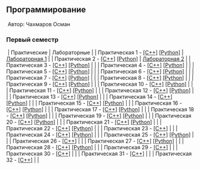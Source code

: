 ## Программирование
​
Автор: Чахмаров Осман
​
### Первый семестр
​
| Практические | Лабораторные |
| Практическая 1 - [[C++]](./Practice/01/C++/) [[Python]](./Practice/01/Python/) | [Лабораторная 1](./Lab/01/) |
| Практическая 2 - [[C++]](./Practice/02/C++/) [[Python]](./Practice/02/Python/) | [Лабораторная 2](./Lab/02/) |
| Практическая 3 - [[C++]](./Practice/03/C++/) [[Python]](./Practice/03/Python/) |  |
| Практическая 4 - [[C++]](./Practice/04/C++/) [[Python]](./Practice/04/Python/) |  |
| Практическая 5 - [[C++]](./Practice/05/C++/) [[Python]](./Practice/05/Python/) |  |
| Практическая 6 - [[C++]](./Practice/06/C++/) [[Python]](./Practice/06/Python/) |  |
| Практическая 7 - [[C++]](./Practice/07/C++/) [[Python]](./Practice/07/Python/) |  |
| Практическая 8 - [[C++]](./Practice/08/C++/) [[Python]](./Practice/08/Python/) |  |
| Практическая 9 - [[C++]](./Practice/09/C++/) [[Python]](./Practice/09/Python/) |  |
| Практическая 10 - [[C++]](./Practice/10/C++/) [[Python]](./Practice/10/Python/) |  |
| Практическая 11 - [[C++]](./Practice/11/C++/) [[Python]](./Practice/11/Python/) |  |
| Практическая 12 - [[C++]](./Practice/12/C++/) [[Python]](./Practice/12/Python/) |  |
| Практическая 13 - [[C++]](./Practice/13/C++/) [[Python]](./Practice/13/Python/) |  |
| Практическая 14 - [[C++]](./Practice/14/C++/) [[Python]](./Practice/14/Python/) |  |
| Практическая 15 - [[C++]](./Practice/15/C++/) [[Python]](./Practice/15/Python/) |  |
| Практическая 16 - [[C++]](./Practice/16/C++/) [[Python]](./Practice/16/Python/) |  |
| Практическая 17 - [[C++]](./Practice/17/C++/) [[Python]](./Practice/17/Python/) |  |
| Практическая 18 - [[C++]](./Practice/18/C++/) [[Python]](./Practice/18/Python/) |  |
| Практическая 19 - [[C++]](./Practice/19/C++/) [[Python]](./Practice/19/Python/) |  |
| Практическая 20 - [[C++]](./Practice/20/C++/) [[Python]](./Practice/20/Python/) |  |
| Практическая 21 - [[C++]](./Practice/21/C++/) [[Python]](./Practice/21/Python/) |  |
| Практическая 22 - [[C++]](./Practice/22/C++/) [[Python]](./Practice/22/Python/) |  |
| Практическая 23 - [[C++]](./Practice/23/C++/) |  |
| Практическая 24 - [[C++]](./Practice/24/C++/) [[Python]](./Practice/24/Python/) |  |
| Практическая 25 - [[C++]](./Practice/25/C++/) [[Python]](./Practice/25/Python/) |  |
| Практическая 26 - [[C++]](./Practice/26/C++/) |  |
| Практическая 27 - [[C++]](./Practice/27/C++/) [[Python]](./Practice/27/Python/) |  |
| Практическая 28 - [[C++]](./Practice/28/C++/) [[Python]](./Practice/28/Python/) |  |
| Практическая 29 - [[C++]](./Practice/29/C++/) |  |
| Практическая 30 - [[C++]](./Practice/30/C++/) |  |
| Практическая 31 - [[C++]](./Practice/31/C++/) |  |
| Практическая 32 - [[C++]](./Practice/32/C++/) |  |
